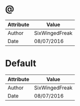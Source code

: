 # @
| Attribute | Value |
| ---  | ---     |
| Author | SixWingedFreak |
| Date | 08/07/2016 |
# Default
| Attribute | Value |
| ---  | ---     |
| Author | SixWingedFreak |
| Date | 08/07/2016 |
